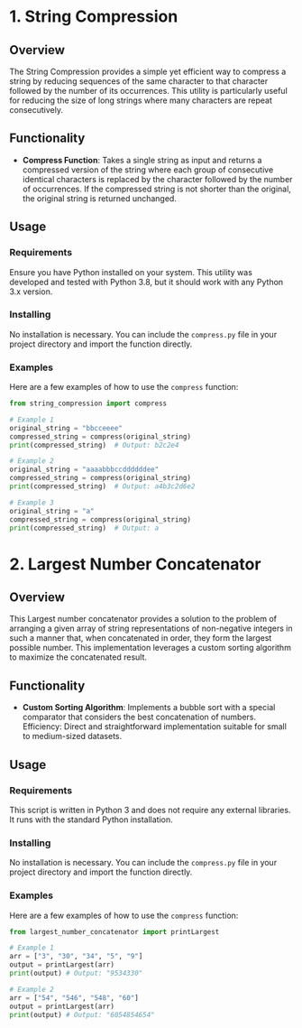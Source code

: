 # 1. String Compression

## Overview
The String Compression provides a simple yet efficient way to compress a string by reducing sequences of the same character to that character followed by the number of its occurrences. This utility is particularly useful for reducing the size of long strings where many characters are repeat consecutively.

## Functionality
- **Compress Function**: Takes a single string as input and returns a compressed version of the string where each group of consecutive identical characters is replaced by the character followed by the number of occurrences. If the compressed string is not shorter than the original, the original string is returned unchanged.

## Usage

### Requirements
Ensure you have Python installed on your system. This utility was developed and tested with Python 3.8, but it should work with any Python 3.x version.

### Installing
No installation is necessary. You can include the `compress.py` file in your project directory and import the function directly.

### Examples
Here are a few examples of how to use the `compress` function:

```python
from string_compression import compress

# Example 1
original_string = "bbcceeee"
compressed_string = compress(original_string)
print(compressed_string)  # Output: b2c2e4

# Example 2
original_string = "aaaabbbccddddddee"
compressed_string = compress(original_string)
print(compressed_string)  # Output: a4b3c2d6e2

# Example 3
original_string = "a"
compressed_string = compress(original_string)
print(compressed_string)  # Output: a
```

# 2. Largest Number Concatenator

## Overview
This Largest number concatenator provides a solution to the problem of arranging a given array of string representations of non-negative integers in such a manner that, when concatenated in order, they form the largest possible number. This implementation leverages a custom sorting algorithm to maximize the concatenated result.

## Functionality
- **Custom Sorting Algorithm**: Implements a bubble sort with a special comparator that considers the best concatenation of numbers.
Efficiency: Direct and straightforward implementation suitable for small to medium-sized datasets.

## Usage

### Requirements
This script is written in Python 3 and does not require any external libraries. It runs with the standard Python installation.

### Installing
No installation is necessary. You can include the `compress.py` file in your project directory and import the function directly.

### Examples
Here are a few examples of how to use the `compress` function:

```python
from largest_number_concatenator import printLargest

# Example 1
arr = ["3", "30", "34", "5", "9"]
output = printLargest(arr)
print(output) # Output: "9534330"

# Example 2
arr = ["54", "546", "548", "60"]
output = printLargest(arr)
print(output) # Output: "6054854654"
```
